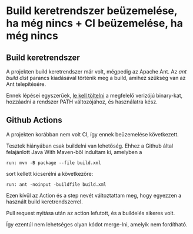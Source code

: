 # Build keretrendszer beüzemelése, ha még nincs + CI beüzemelése, ha még nincs

## Build keretrendszer

A projekten build keretrendszer már volt, mégpedig az Apache Ant.
Az _ant build dist_ parancs kiadásával történik meg a build, amihez szükség van az Ant telepítésére.

Ennek lépései egyszerűek, [le kell töltelni](https://ant.apache.org/bindownload.cgi) a megfelelő verizójú binary-kat, hozzáadni a rendszer PATH változójához, és használatra kész.

## Github Actions

A projekten korábban nem volt CI, így ennek beüzemelése következett.

Tesztek hiányában csak buildelni van lehetőség. Ehhez a Github által felajánlott Java With Maven-ből indultam ki, amelyben a

```
run: mvn -B package --file build.xml
```

sort kellett kicserélni a következőre:

```
run: ant -noinput -buildfile build.xml
```

Ezen kívül az Action és a step nevét változtattam meg, hogy egyezzen a használt build keretrendszerrel.

Pull request nyitása után az action lefutott, és a buildelés sikeres volt.

Így ezentúl nem lehetséges olyan kódot merge-lni, amelyik nem fordítható.
